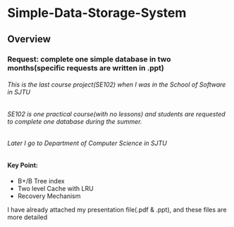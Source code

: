 # Simple-Data-Storage-System
## Overview
### Request: complete one simple database in two months(specific requests are written in .ppt)

###### This is the last course project(SE102) when I was in the School of Software in SJTU

###### SE102 is one practical course(with no lessons) and students are requested to complete one database during the summer.

###### Later I go to Department of Computer Science in SJTU

#### Key Point:

- B+/B Tree index
- Two level Cache with LRU
- Recovery Mechanism

I have already attached my presentation file(.pdf & .ppt), and these files are more detailed

